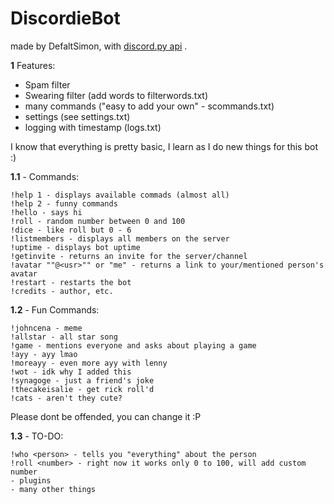 # DiscordieBot
made by DefaltSimon, with [discord.py api](https://github.com/Rapptz/discord.py) .

**1** Features:
- Spam filter
- Swearing filter (add words to filterwords.txt)
- many commands ("easy to add your own" - scommands.txt)
- settings (see settings.txt)  
- logging with timestamp (logs.txt)  

I know that everything is pretty basic, I learn as I do new things for this bot :)

**1.1** - Commands:  
```
!help 1 - displays available commads (almost all)  
!help 2 - funny commands  
!hello - says hi  
!roll - random number between 0 and 100  
!dice - like roll but 0 - 6  
!listmembers - displays all members on the server  
!uptime - displays bot uptime  
!getinvite - returns an invite for the server/channel  
!avatar ""@<usr>"" or "me" - returns a link to your/mentioned person's avatar  
!restart - restarts the bot  
!credits - author, etc.  
```
**1.2** - Fun Commands:  
```
!johncena - meme  
!allstar - all star song  
!game - mentions everyone and asks about playing a game  
!ayy - ayy lmao  
!moreayy - even more ayy with lenny  
!wot - idk why I added this  
!synagoge - just a friend's joke  
!thecakeisalie - get rick roll'd  
!cats - aren't they cute?  
```
Please dont be offended, you can change it :P  
  
**1.3** - TO-DO:
```
!who <person> - tells you "everything" about the person  
!roll <number> - right now it works only 0 to 100, will add custom number  
- plugins  
- many other things  
```
